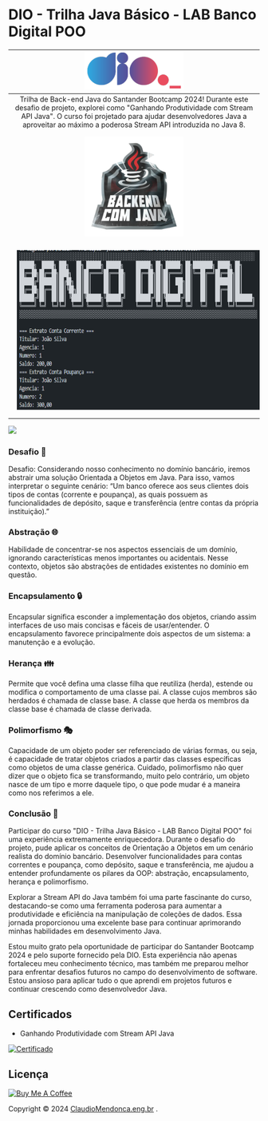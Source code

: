 # DIO - Trilha Java Básico - LAB Banco Digital POO

| [![DIO.me](https://github.com/ClaudioMendonca-Eng/dio-trilha-java-basico/blob/main/img/dio.png)](https://dio.me) |
|:--:|
| Trilha de Back-end Java do Santander Bootcamp 2024! Durante este desafio de projeto, explorei como "Ganhando Produtividade com Stream API Java". O curso foi projetado para ajudar desenvolvedores Java a aproveitar ao máximo a poderosa Stream API introduzida no Java 8. |
| <a href="https://www.youtube.com/watch?v=wtiaPK_200U" target="_blank"><img style="margin: 10px" height="200" width="200" src="https://github.com/ClaudioMendonca-Eng/dio-trilha-java-basico/blob/main/img/logoba.png" alt="Logo do BootCamp"/></a> |
| <a href="https://www.dio.me/users/claudioeduardoo" target="_blank"><img style="margin: 10px" height="320" width="690" src="/docs/src/img/tela.png" alt="Tela do Projeto"/></a> |

<a href="https://docs.oracle.com/en/java/javase/20/"><img height= "35" src= "https://img.shields.io/badge/Java-ED8B00?style=for-the-badge&logo=openjdk&logoColor=white"></a>

### Desafio 🚀

Desafio: Considerando nosso conhecimento no domínio bancário, iremos abstrair uma solução Orientada a Objetos em Java. Para isso, vamos interpretar o seguinte cenário:
“Um banco oferece aos seus clientes dois tipos de contas (corrente e poupança), as quais possuem as funcionalidades de depósito, saque e transferência (entre contas da própria instituição).”

### Abstração 🌐
Habilidade de concentrar-se nos aspectos essenciais de um domínio, ignorando características menos importantes ou acidentais. Nesse contexto, objetos são abstrações de entidades existentes no domínio em questão.

### Encapsulamento 🔒
Encapsular significa esconder a implementação dos objetos, criando assim interfaces de uso mais concisas e fáceis de usar/entender. O encapsulamento favorece principalmente dois aspectos de um sistema: a manutenção e a evolução.

### Herança 👪
Permite que você defina uma classe filha que reutiliza (herda), estende ou modifica o comportamento de uma classe pai. A classe cujos membros são herdados é chamada de classe base. A classe que herda os membros da classe base é chamada de classe derivada.

### Polimorfismo 🎭
Capacidade de um objeto poder ser referenciado de várias formas, ou seja, é capacidade de tratar objetos criados a partir das classes específicas como objetos de uma classe genérica. Cuidado, polimorfismo não quer dizer que o objeto fica se transformando, muito pelo contrário, um objeto nasce de um tipo e morre daquele tipo, o que pode mudar é a maneira como nos referimos a ele.

### Conclusão 🏁

Participar do curso "DIO - Trilha Java Básico - LAB Banco Digital POO" foi uma experiência extremamente enriquecedora. Durante o desafio do projeto, pude aplicar os conceitos de Orientação a Objetos em um cenário realista do domínio bancário. Desenvolver funcionalidades para contas correntes e poupança, como depósito, saque e transferência, me ajudou a entender profundamente os pilares da OOP: abstração, encapsulamento, herança e polimorfismo.

Explorar a Stream API do Java também foi uma parte fascinante do curso, destacando-se como uma ferramenta poderosa para aumentar a produtividade e eficiência na manipulação de coleções de dados. Essa jornada proporcionou uma excelente base para continuar aprimorando minhas habilidades em desenvolvimento Java.

Estou muito grato pela oportunidade de participar do Santander Bootcamp 2024 e pelo suporte fornecido pela DIO. Esta experiência não apenas fortaleceu meu conhecimento técnico, mas também me preparou melhor para enfrentar desafios futuros no campo do desenvolvimento de software. Estou ansioso para aplicar tudo o que aprendi em projetos futuros e continuar crescendo como desenvolvedor Java.

## Certificados

- Ganhando Produtividade com Stream API Java

[![Certificado](img/01_certificado.png)](https://www.dio.me/certificate/Offfff)


## Licença

<a href="https://www.buymeacoffee.com/claudiomendonca" target="_blank"><img src="https://cdn.buymeacoffee.com/buttons/v2/default-yellow.png" alt="Buy Me A Coffee" style="height: 60px !important;width: 217px !important;" ></a>

Copyright © 2024 <a href="https://www.claudiomendonca.eng.br" target="_blank">ClaudioMendonca.eng.br</a> . 
